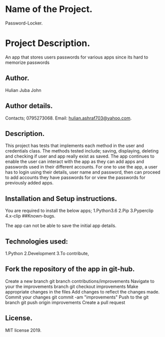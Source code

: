 # Name of the Project.

Password-Locker.

# Project Description.

An app that stores users passwords for various apps since its hard to memorize passwords

## Author.

Hulian Juba John

## Author details.

Contacts; 0795273068.
Email: hulian.ashraf703@yahoo.com.

## Description.

This project has tests that implements each method in the user and credentials class. The methods tested include; saving, displaying, deleting and checking if user and app really exist as saved. The app continues to enable the user can interact with the app as they can add apps and passwords used in their different accounts. For one to use the app, a user has to login using their details, user name and password, then can proceed to add accounts they have passwords for or view the passwords for previously added apps.

## Installation and Setup instructions.

You are required to install the below apps;
1.Python3.6
2.Pip
3.Pyperclip
4.x-clip
##Known-bugs.

The app can not be able to save the initial app details.

## Technologies used:

1.Python
2.Development
3.To contribute,

## Fork the repository of the app in git-hub.

Create a new branch git branch contributions/improvements
Navigate to your the improvements branch git checkout improvements
Make appropriate changes in the files
Add changes to reflect the changes made.
Commit your changes git commit -am "improvements"
Push to the git branch git push origin improvements
Create a pull request

## License.

MIT license 2019.